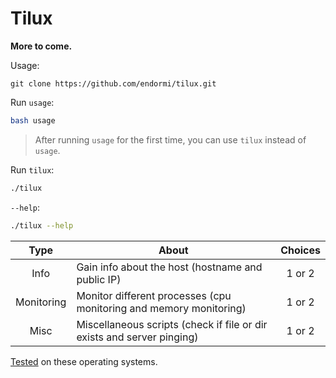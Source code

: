 # Tilux

**More to come.**

Usage:

```
git clone https://github.com/endormi/tilux.git
```

Run `usage`:

```bash
bash usage
```

> After running `usage` for the first time, you can use `tilux` instead of `usage`.

Run `tilux`:

```bash
./tilux
```

`--help`:

```bash
./tilux --help
```

Type | About | Choices
:------:|-----------|:------:
Info | Gain info about the host (hostname and public IP) | 1 or 2
Monitoring | Monitor different processes (cpu monitoring and memory monitoring) | 1 or 2
Misc | Miscellaneous scripts (check if file or dir exists and server pinging) | 1 or 2

[Tested](TESTED_ON.md) on these operating systems.

